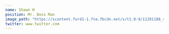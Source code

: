 ```yaml
---
name: Shawn H
position: Mr. Boss Man
image_path: "https://scontent.ford1-1.fna.fbcdn.net/v/t1.0-9/11201188_473502946139741_2037448696172453681_n.jpg?_nc_cat=0&oh=161e858ecddd27232ca1e0db557519b6&oe=5B93D0A6"
twitter: www.twitter.com
---
```


